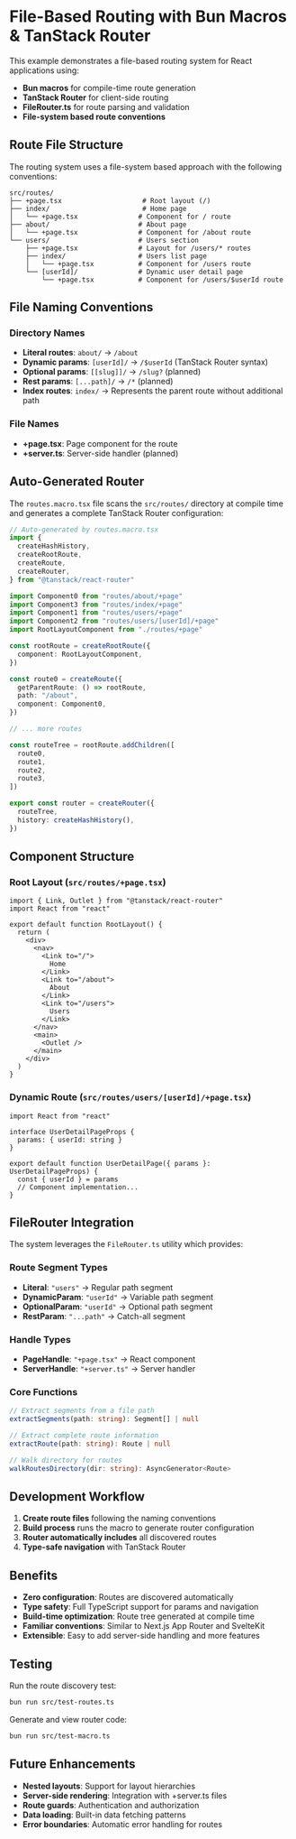 # File-Based Routing with Bun Macros & TanStack Router

This example demonstrates a file-based routing system for React applications using:

- **Bun macros** for compile-time route generation
- **TanStack Router** for client-side routing
- **FileRouter.ts** for route parsing and validation
- **File-system based route conventions**

## Route File Structure

The routing system uses a file-system based approach with the following conventions:

```
src/routes/
├── +page.tsx                    # Root layout (/)
├── index/                       # Home page
│   └── +page.tsx               # Component for / route
├── about/                      # About page
│   └── +page.tsx               # Component for /about route
└── users/                      # Users section
    ├── +page.tsx               # Layout for /users/* routes
    ├── index/                  # Users list page
    │   └── +page.tsx           # Component for /users route
    └── [userId]/               # Dynamic user detail page
        └── +page.tsx           # Component for /users/$userId route
```

## File Naming Conventions

### Directory Names

- **Literal routes**: `about/` → `/about`
- **Dynamic params**: `[userId]/` → `/$userId` (TanStack Router syntax)
- **Optional params**: `[[slug]]/` → `/slug?` (planned)
- **Rest params**: `[...path]/` → `/*` (planned)
- **Index routes**: `index/` → Represents the parent route without additional path

### File Names

- **+page.tsx**: Page component for the route
- **+server.ts**: Server-side handler (planned)

## Auto-Generated Router

The `routes.macro.tsx` file scans the `src/routes/` directory at compile time and generates a complete TanStack Router configuration:

```typescript
// Auto-generated by routes.macro.tsx
import {
  createHashHistory,
  createRootRoute,
  createRoute,
  createRouter,
} from "@tanstack/react-router"

import Component0 from "routes/about/+page"
import Component3 from "routes/index/+page"
import Component1 from "routes/users/+page"
import Component2 from "routes/users/[userId]/+page"
import RootLayoutComponent from "./routes/+page"

const rootRoute = createRootRoute({
  component: RootLayoutComponent,
})

const route0 = createRoute({
  getParentRoute: () => rootRoute,
  path: "/about",
  component: Component0,
})

// ... more routes

const routeTree = rootRoute.addChildren([
  route0,
  route1,
  route2,
  route3,
])

export const router = createRouter({
  routeTree,
  history: createHashHistory(),
})
```

## Component Structure

### Root Layout (`src/routes/+page.tsx`)

```tsx
import { Link, Outlet } from "@tanstack/react-router"
import React from "react"

export default function RootLayout() {
  return (
    <div>
      <nav>
        <Link to="/">
          Home
        </Link>
        <Link to="/about">
          About
        </Link>
        <Link to="/users">
          Users
        </Link>
      </nav>
      <main>
        <Outlet />
      </main>
    </div>
  )
}
```

### Dynamic Route (`src/routes/users/[userId]/+page.tsx`)

```tsx
import React from "react"

interface UserDetailPageProps {
  params: { userId: string }
}

export default function UserDetailPage({ params }: UserDetailPageProps) {
  const { userId } = params
  // Component implementation...
}
```

## FileRouter Integration

The system leverages the `FileRouter.ts` utility which provides:

### Route Segment Types

- **Literal**: `"users"` → Regular path segment
- **DynamicParam**: `"userId"` → Variable path segment
- **OptionalParam**: `"userId"` → Optional path segment
- **RestParam**: `"...path"` → Catch-all segment

### Handle Types

- **PageHandle**: `"+page.tsx"` → React component
- **ServerHandle**: `"+server.ts"` → Server handler

### Core Functions

```typescript
// Extract segments from a file path
extractSegments(path: string): Segment[] | null

// Extract complete route information
extractRoute(path: string): Route | null

// Walk directory for routes
walkRoutesDirectory(dir: string): AsyncGenerator<Route>
```

## Development Workflow

1. **Create route files** following the naming conventions
2. **Build process** runs the macro to generate router configuration
3. **Router automatically includes** all discovered routes
4. **Type-safe navigation** with TanStack Router

## Benefits

- **Zero configuration**: Routes are discovered automatically
- **Type safety**: Full TypeScript support for params and navigation
- **Build-time optimization**: Route tree generated at compile time
- **Familiar conventions**: Similar to Next.js App Router and SvelteKit
- **Extensible**: Easy to add server-side handling and more features

## Testing

Run the route discovery test:

```bash
bun run src/test-routes.ts
```

Generate and view router code:

```bash
bun run src/test-macro.ts
```

## Future Enhancements

- **Nested layouts**: Support for layout hierarchies
- **Server-side rendering**: Integration with +server.ts files
- **Route guards**: Authentication and authorization
- **Data loading**: Built-in data fetching patterns
- **Error boundaries**: Automatic error handling for routes
